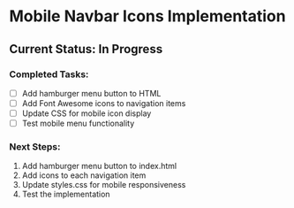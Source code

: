 # Mobile Navbar Icons Implementation

## Current Status: In Progress

### Completed Tasks:
- [ ] Add hamburger menu button to HTML
- [ ] Add Font Awesome icons to navigation items
- [ ] Update CSS for mobile icon display
- [ ] Test mobile menu functionality

### Next Steps:
1. Add hamburger menu button to index.html
2. Add icons to each navigation item
3. Update styles.css for mobile responsiveness
4. Test the implementation
